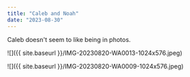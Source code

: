 ```yaml
---
title: "Caleb and Noah"
date: "2023-08-30"
---
```


Caleb doesn't seem to like being in photos.

![]({{ site.baseurl }}/IMG-20230820-WA0013-1024x576.jpeg)

![]({{ site.baseurl }}/IMG-20230820-WA0009-1024x576.jpeg)
